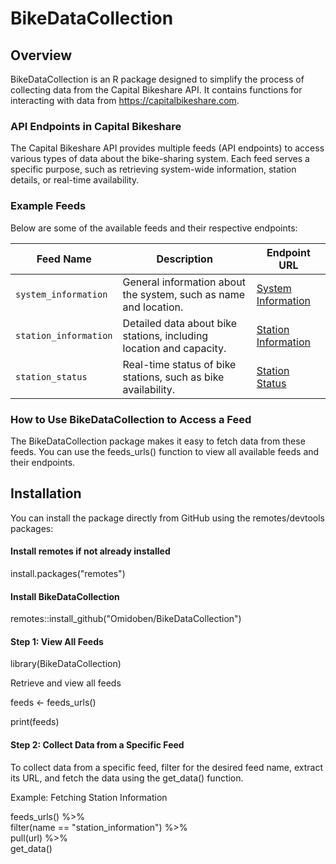 
# BikeDataCollection






## Overview

BikeDataCollection is an R package designed to simplify the process of collecting data from the Capital Bikeshare API. It contains functions for interacting with data from https://capitalbikeshare.com. 


### API Endpoints in Capital Bikeshare
The Capital Bikeshare API provides multiple feeds (API endpoints) to access various types of data about the bike-sharing system. Each feed serves a specific purpose, such as retrieving system-wide information, station details, or real-time availability.

### Example Feeds
Below are some of the available feeds and their respective endpoints:


| **Feed Name**           | **Description**                                      | **Endpoint URL**                                                                                  |
|--------------------------|------------------------------------------------------|--------------------------------------------------------------------------------------------------|
| `system_information`     | General information about the system, such as name and location. | [System Information](https://gbfs.capitalbikeshare.com/gbfs/en/system_information.json)          |
| `station_information`    | Detailed data about bike stations, including location and capacity. | [Station Information](https://gbfs.capitalbikeshare.com/gbfs/en/station_information.json)        |
| `station_status`         | Real-time status of bike stations, such as bike availability. | [Station Status](https://gbfs.capitalbikeshare.com/gbfs/en/station_status.json)                 |


### How to Use BikeDataCollection to Access a Feed
The BikeDataCollection package makes it easy to fetch data from these feeds. You can use the feeds_urls() function to view all available feeds and their endpoints.

## Installation
You can install the package directly from GitHub using the remotes/devtools packages:

#### Install remotes if not already installed
install.packages("remotes")

#### Install BikeDataCollection
remotes::install_github("Omidoben/BikeDataCollection")

#### Step 1: View All Feeds

library(BikeDataCollection)

Retrieve and view all feeds 

feeds <- feeds_urls() 

print(feeds)

#### Step 2: Collect Data from a Specific Feed
To collect data from a specific feed, filter for the desired feed name, extract its URL, and fetch the data using the get_data() function.

Example: Fetching Station Information

feeds_urls() %>%  
filter(name == "station_information") %>%  
pull(url) %>%  
get_data()


